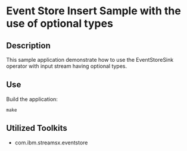 # Event Store Insert Sample with the use of optional types

## Description

This sample application demonstrate how to use the EventStoreSink operator with input stream having optional types.


## Use

Build the application:

`make`


## Utilized Toolkits
 - com.ibm.streamsx.eventstore

